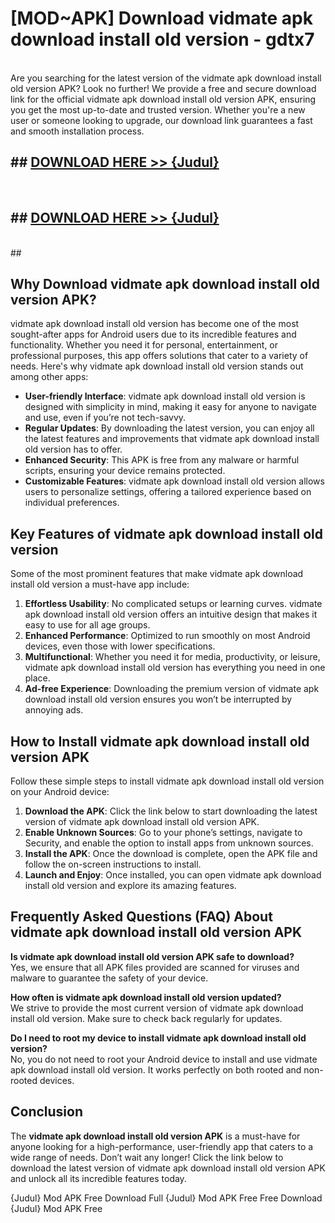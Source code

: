 # [MOD~APK] Download vidmate apk download install old version - gdtx7 <br>
<br>
Are you searching for the latest version of the vidmate apk download install old version APK? Look no further! We provide a free and secure download link for the official vidmate apk download install old version APK, ensuring you get the most up-to-date and trusted version. Whether you're a new user or someone looking to upgrade, our download link guarantees a fast and smooth installation process.


## ##  [DOWNLOAD HERE >> {Judul}](https://geoflix.me/watch.php?title=vidmate_apk_download_install_old_version&ref=git)
  <br>

##  ## [DOWNLOAD HERE >> {Judul}](https://geoflix.me/watch.php?title=vidmate_apk_download_install_old_version&ref=git)
  <br>
  ##



## Why Download vidmate apk download install old version APK?

vidmate apk download install old version has become one of the most sought-after apps for Android users due to its incredible features and functionality. Whether you need it for personal, entertainment, or professional purposes, this app offers solutions that cater to a variety of needs. Here's why vidmate apk download install old version stands out among other apps:

- **User-friendly Interface**: vidmate apk download install old version is designed with simplicity in mind, making it easy for anyone to navigate and use, even if you’re not tech-savvy.
- **Regular Updates**: By downloading the latest version, you can enjoy all the latest features and improvements that vidmate apk download install old version has to offer.
- **Enhanced Security**: This APK is free from any malware or harmful scripts, ensuring your device remains protected.
- **Customizable Features**: vidmate apk download install old version allows users to personalize settings, offering a tailored experience based on individual preferences.

## Key Features of vidmate apk download install old version

Some of the most prominent features that make vidmate apk download install old version a must-have app include:

1. **Effortless Usability**: No complicated setups or learning curves. vidmate apk download install old version offers an intuitive design that makes it easy to use for all age groups.
2. **Enhanced Performance**: Optimized to run smoothly on most Android devices, even those with lower specifications.
3. **Multifunctional**: Whether you need it for media, productivity, or leisure, vidmate apk download install old version has everything you need in one place.
4. **Ad-free Experience**: Downloading the premium version of vidmate apk download install old version ensures you won’t be interrupted by annoying ads.

## How to Install vidmate apk download install old version APK

Follow these simple steps to install vidmate apk download install old version on your Android device:

1. **Download the APK**: Click the link below to start downloading the latest version of vidmate apk download install old version APK.
2. **Enable Unknown Sources**: Go to your phone’s settings, navigate to Security, and enable the option to install apps from unknown sources.
3. **Install the APK**: Once the download is complete, open the APK file and follow the on-screen instructions to install.
4. **Launch and Enjoy**: Once installed, you can open vidmate apk download install old version and explore its amazing features.

## Frequently Asked Questions (FAQ) About vidmate apk download install old version APK

**Is vidmate apk download install old version APK safe to download?**  
Yes, we ensure that all APK files provided are scanned for viruses and malware to guarantee the safety of your device.

**How often is vidmate apk download install old version updated?**  
We strive to provide the most current version of vidmate apk download install old version. Make sure to check back regularly for updates.

**Do I need to root my device to install vidmate apk download install old version?**  
No, you do not need to root your Android device to install and use vidmate apk download install old version. It works perfectly on both rooted and non-rooted devices.

## Conclusion

The **vidmate apk download install old version APK** is a must-have for anyone looking for a high-performance, user-friendly app that caters to a wide range of needs. Don’t wait any longer! Click the link below to download the latest version of vidmate apk download install old version APK and unlock all its incredible features today.

{Judul} Mod APK Free
Download Full {Judul} Mod APK Free
Free Download {Judul} Mod APK Free

